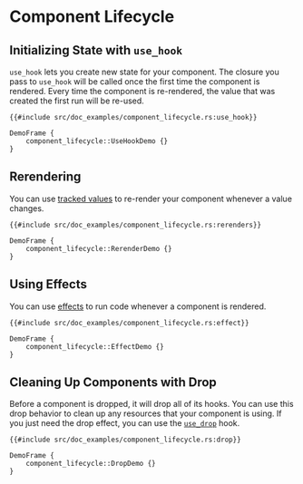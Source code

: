 # Component Lifecycle

## Initializing State with `use_hook`

`use_hook` lets you create new state for your component. The closure you pass to `use_hook` will be called once the first time the component is rendered. Every time the component is re-rendered, the value that was created the first run will be re-used.

```rust, no_run
{{#include src/doc_examples/component_lifecycle.rs:use_hook}}
```
```inject-dioxus
DemoFrame {
    component_lifecycle::UseHookDemo {}
}
```

## Rerendering

You can use [tracked values](../reference/reactivity.md) to re-render your component whenever a value changes. 

```rust, no_run
{{#include src/doc_examples/component_lifecycle.rs:rerenders}}
```
```inject-dioxus
DemoFrame {
    component_lifecycle::RerenderDemo {}
}
```

## Using Effects

You can use [effects](../reference/reactivity.md) to run code whenever a component is rendered.


```rust, no_run
{{#include src/doc_examples/component_lifecycle.rs:effect}}
```
```inject-dioxus
DemoFrame {
    component_lifecycle::EffectDemo {}
}
```

## Cleaning Up Components with Drop

Before a component is dropped, it will drop all of its hooks. You can use this drop behavior to clean up any resources that your component is using. If you just need the drop effect, you can use the [`use_drop`](https://docs.rs/dioxus/latest/dioxus/prelude/fn.use_drop.html) hook.

```rust, no_run
{{#include src/doc_examples/component_lifecycle.rs:drop}}
```
```inject-dioxus
DemoFrame {
    component_lifecycle::DropDemo {}
}
```
